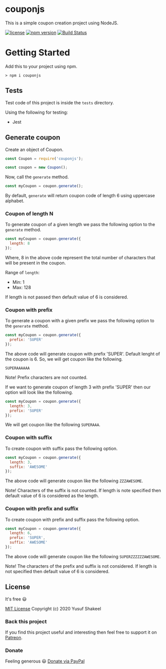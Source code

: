 # couponjs
This is a simple coupon creation project using NodeJS.

[![license](https://img.shields.io/badge/license-MIT-blue.svg)](https://github.com/yusufshakeel/couponjs)
[![npm version](https://img.shields.io/badge/npm-0.3.0-blue.svg)](https://www.npmjs.com/package/couponjs)
[![Build Status](https://travis-ci.com/yusufshakeel/couponjs.svg?branch=master)](https://travis-ci.com/yusufshakeel/couponjs)

# Getting Started
Add this to your project using npm.
```
> npm i couponjs
```

## Tests
Test code of this project is inside the `tests` directory.

Using the following for testing:
* Jest

## Generate coupon
Create an object of Coupon.
```javascript
const Coupon = require('couponjs');

const coupon = new Coupon();
```

Now, call the `generate` method.
```javascript
const myCoupon = coupon.generate();
```

By default, `generate` will return coupon code of length 6 using uppercase alphabet.

### Coupon of length N
To generate coupon of a given length we pass the following option to the `generate` method.
```javascript
const myCoupon = coupon.generate({
  length: 8
});
```
Where, 8 in the above code represent the total number of characters that will be present in the coupon.

Range of `length`:
* Min: 1
* Max: 128

If length is not passed then default value of 6 is considered.

### Coupon with prefix
To generate a coupon with a given prefix we pass the following option to the `generate` method.
```javascript
const myCoupon = coupon.generate({
  prefix: 'SUPER'
});
```
The above code will generate coupon with prefix 'SUPER'. Default lenght of the coupon is 6. So, we will get coupon like the following.

`SUPERAAAAAA`

Note! Prefix characters are not counted.

If we want to generate coupon of length 3 with prefix 'SUPER' then our option will look like the following.
```javascript
const myCoupon = coupon.generate({
  length: 3,
  prefix: 'SUPER'
});
```
We will get coupon like the following `SUPERAAA`.

### Coupon with suffix
To create coupon with suffix pass the following option.
```javascript
const myCoupon = coupon.generate({
  length: 3,
  suffix: 'AWESOME'
});
```
The above code will generate coupon like the following `ZZZAWESOME`.

Note! Characters of the suffix is not counted. If length is note specified then default value of 6 is considered as the length.

### Coupon with prefix and suffix
To create coupon with prefix and suffix pass the following option.
```javascript
const myCoupon = coupon.generate({
  length: 6,
  prefix: 'SUPER',
  suffix: 'AWESOME'
});
```
The above code will generate coupon like the following `SUPERZZZZZZAWESOME`.

Note! The characters of the prefix and suffix is not considered. If length is not specified then default value of 6 is considered.

## License
It's free :smiley:

[MIT License](https://github.com/yusufshakeel/couponjs/blob/master/LICENSE) Copyright (c) 2020 Yusuf Shakeel

### Back this project

If you find this project useful and interesting then feel free to support it on [Patreon](https://www.patreon.com/yusufshakeel).

### Donate
Feeling generous :smiley: [Donate via PayPal](https://www.paypal.me/yusufshakeel)